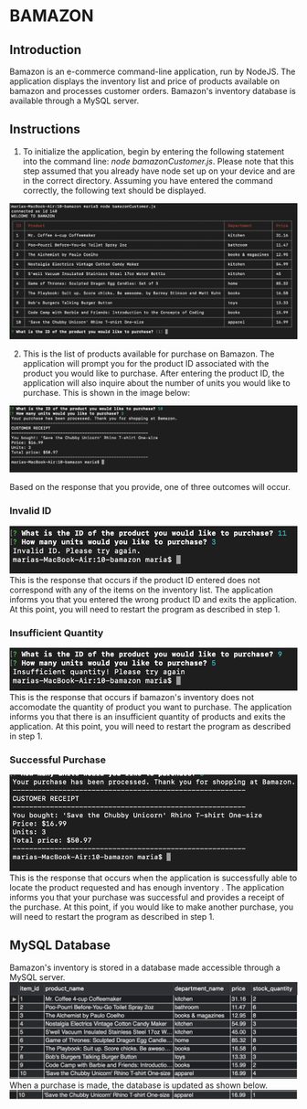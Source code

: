 # BAMAZON

## Introduction

Bamazon is an e-commerce command-line application, run by NodeJS. The application displays the inventory list and price of products available on bamazon and processes customer orders. Bamazon's inventory database is available through a MySQL server.

## Instructions

1. To initialize the application, begin by entering the following statement into the command line:
*node bamazonCustomer.js*. 
Please note that this step assumed that you already have node set up on your device and are in the correct directory. Assuming you have entered the command correctly, the following text should be displayed. 

![Image of inventory](images/img1.png)

2. This is the list of products available for purchase on Bamazon. The application will prompt you for the product ID associated with the product you would like to purchase. After entering the product ID, the application will also inquire about the number of units you would like to purchase. This is shown in the image below: 

![Image of prompts](images/img2.png)

Based on the response that you provide, one of three outcomes will occur. 

### Invalid ID
![Image of Invalid ID](images/invalid_id.png)
This is the response that occurs if the product ID entered does not correspond with any of the items on the inventory list. The application informs you that you entered the wrong product ID and exits the application. At this point, you will need to restart the program as described in step 1.

### Insufficient Quantity
![Image of Insufficient Quantity](images/insufficient.png)
This is the response that occurs if bamazon's inventory does not accomodate the quantity of product you want to purchase. The application informs you that there is an insufficient quantity of products and exits the application. At this point, you will need to restart the program as described in step 1.

### Successful Purchase
![Image of Successful Purchase](images/successful.png)
This is the response that occurs when the application is successfully able to locate the product requested and has enough inventory . The application informs you that your purchase was successful and provides a receipt of the purchase. At this point, if you would like to make another purchase, you will need to restart the program as described in step 1.

## MySQL Database 
Bamazon's inventory is stored in a database made accessible through a MySQL server. 
![Image of MySQL db](images/mysql1.png)
When a purchase is made, the database is updated as shown below.
![Image of MySQL update](images/mysql2.png)


